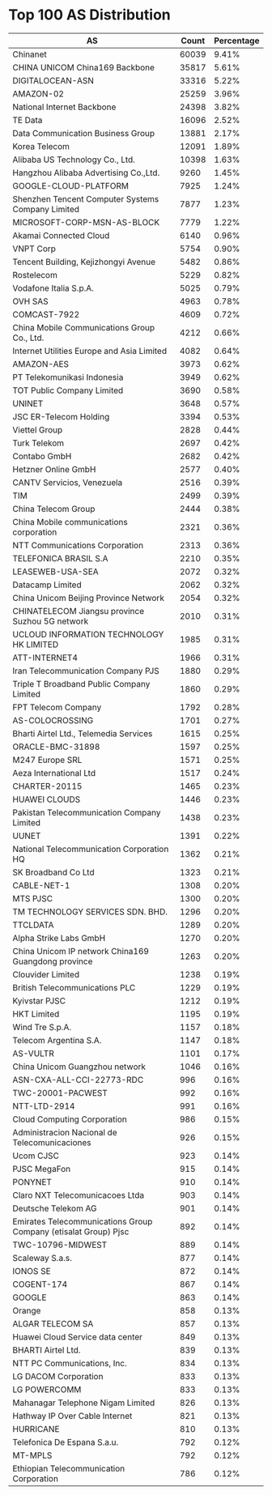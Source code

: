# Top 100 AS Distribution
| AS | Count | Percentage |
|----|----|----|
| Chinanet | 60039 | 9.41% |
| CHINA UNICOM China169 Backbone | 35817 | 5.61% |
| DIGITALOCEAN-ASN | 33316 | 5.22% |
| AMAZON-02 | 25259 | 3.96% |
| National Internet Backbone | 24398 | 3.82% |
| TE Data | 16096 | 2.52% |
| Data Communication Business Group | 13881 | 2.17% |
| Korea Telecom | 12091 | 1.89% |
| Alibaba US Technology Co., Ltd. | 10398 | 1.63% |
| Hangzhou Alibaba Advertising Co.,Ltd. | 9260 | 1.45% |
| GOOGLE-CLOUD-PLATFORM | 7925 | 1.24% |
| Shenzhen Tencent Computer Systems Company Limited | 7877 | 1.23% |
| MICROSOFT-CORP-MSN-AS-BLOCK | 7779 | 1.22% |
| Akamai Connected Cloud | 6140 | 0.96% |
| VNPT Corp | 5754 | 0.90% |
| Tencent Building, Kejizhongyi Avenue | 5482 | 0.86% |
| Rostelecom | 5229 | 0.82% |
| Vodafone Italia S.p.A. | 5025 | 0.79% |
| OVH SAS | 4963 | 0.78% |
| COMCAST-7922 | 4609 | 0.72% |
| China Mobile Communications Group Co., Ltd. | 4212 | 0.66% |
| Internet Utilities Europe and Asia Limited | 4082 | 0.64% |
| AMAZON-AES | 3973 | 0.62% |
| PT Telekomunikasi Indonesia | 3949 | 0.62% |
| TOT Public Company Limited | 3690 | 0.58% |
| UNINET | 3648 | 0.57% |
| JSC ER-Telecom Holding | 3394 | 0.53% |
| Viettel Group | 2828 | 0.44% |
| Turk Telekom | 2697 | 0.42% |
| Contabo GmbH | 2682 | 0.42% |
| Hetzner Online GmbH | 2577 | 0.40% |
| CANTV Servicios, Venezuela | 2516 | 0.39% |
| TIM | 2499 | 0.39% |
| China Telecom Group | 2444 | 0.38% |
| China Mobile communications corporation | 2321 | 0.36% |
| NTT Communications Corporation | 2313 | 0.36% |
| TELEFONICA BRASIL S.A | 2210 | 0.35% |
| LEASEWEB-USA-SEA | 2072 | 0.32% |
| Datacamp Limited | 2062 | 0.32% |
| China Unicom Beijing Province Network | 2054 | 0.32% |
| CHINATELECOM Jiangsu province Suzhou 5G network | 2010 | 0.31% |
| UCLOUD INFORMATION TECHNOLOGY HK LIMITED | 1985 | 0.31% |
| ATT-INTERNET4 | 1966 | 0.31% |
| Iran Telecommunication Company PJS | 1880 | 0.29% |
| Triple T Broadband Public Company Limited | 1860 | 0.29% |
| FPT Telecom Company | 1792 | 0.28% |
| AS-COLOCROSSING | 1701 | 0.27% |
| Bharti Airtel Ltd., Telemedia Services | 1615 | 0.25% |
| ORACLE-BMC-31898 | 1597 | 0.25% |
| M247 Europe SRL | 1571 | 0.25% |
| Aeza International Ltd | 1517 | 0.24% |
| CHARTER-20115 | 1465 | 0.23% |
| HUAWEI CLOUDS | 1446 | 0.23% |
| Pakistan Telecommunication Company Limited | 1438 | 0.23% |
| UUNET | 1391 | 0.22% |
| National Telecommunication Corporation HQ | 1362 | 0.21% |
| SK Broadband Co Ltd | 1323 | 0.21% |
| CABLE-NET-1 | 1308 | 0.20% |
| MTS PJSC | 1300 | 0.20% |
| TM TECHNOLOGY SERVICES SDN. BHD. | 1296 | 0.20% |
| TTCLDATA | 1289 | 0.20% |
| Alpha Strike Labs GmbH | 1270 | 0.20% |
| China Unicom IP network China169 Guangdong province | 1263 | 0.20% |
| Clouvider Limited | 1238 | 0.19% |
| British Telecommunications PLC | 1229 | 0.19% |
| Kyivstar PJSC | 1212 | 0.19% |
| HKT Limited | 1195 | 0.19% |
| Wind Tre S.p.A. | 1157 | 0.18% |
| Telecom Argentina S.A. | 1147 | 0.18% |
| AS-VULTR | 1101 | 0.17% |
| China Unicom Guangzhou network | 1046 | 0.16% |
| ASN-CXA-ALL-CCI-22773-RDC | 996 | 0.16% |
| TWC-20001-PACWEST | 992 | 0.16% |
| NTT-LTD-2914 | 991 | 0.16% |
| Cloud Computing Corporation | 986 | 0.15% |
| Administracion Nacional de Telecomunicaciones | 926 | 0.15% |
| Ucom CJSC | 923 | 0.14% |
| PJSC MegaFon | 915 | 0.14% |
| PONYNET | 910 | 0.14% |
| Claro NXT Telecomunicacoes Ltda | 903 | 0.14% |
| Deutsche Telekom AG | 901 | 0.14% |
| Emirates Telecommunications Group Company (etisalat Group) Pjsc | 892 | 0.14% |
| TWC-10796-MIDWEST | 889 | 0.14% |
| Scaleway S.a.s. | 877 | 0.14% |
| IONOS SE | 872 | 0.14% |
| COGENT-174 | 867 | 0.14% |
| GOOGLE | 863 | 0.14% |
| Orange | 858 | 0.13% |
| ALGAR TELECOM SA | 857 | 0.13% |
| Huawei Cloud Service data center | 849 | 0.13% |
| BHARTI Airtel Ltd. | 839 | 0.13% |
| NTT PC Communications, Inc. | 834 | 0.13% |
| LG DACOM Corporation | 833 | 0.13% |
| LG POWERCOMM | 833 | 0.13% |
| Mahanagar Telephone Nigam Limited | 826 | 0.13% |
| Hathway IP Over Cable Internet | 821 | 0.13% |
| HURRICANE | 810 | 0.13% |
| Telefonica De Espana S.a.u. | 792 | 0.12% |
| MT-MPLS | 792 | 0.12% |
| Ethiopian Telecommunication Corporation | 786 | 0.12% |
